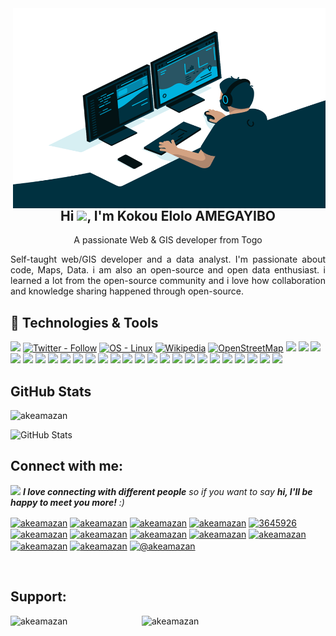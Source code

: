   <img align="right" alt="GIF" src="https://github.com/AKEAmazan/akeamazan/blob/main/code.gif?raw=true" width="500" height="320" />

<h2 align="center">Hi <img src="https://raw.githubusercontent.com/MartinHeinz/MartinHeinz/master/wave.gif" width="30px">, I'm Kokou Elolo AMEGAYIBO</h2>
<p align="center">A passionate Web & GIS developer from Togo</p>
<p align="justify"> Self-taught web/GIS developer and a data analyst. I'm passionate about code, Maps, Data. i am also an open-source and open data enthusiast. i learned a lot from the open-source community and i love how collaboration and knowledge sharing happened through open-source.</p>


## 🔧 Technologies & Tools
![](https://visitor-badge.glitch.me/badge?page_id=akeamazan?style=flat&logo=twitter&logoColor=white&color=2bbc8a)
[![Twitter - Follow](https://img.shields.io/twitter/follow/akeamazan?style=flat&logo=twitter&logoColor=white&color=2bbc8a)](https://www.twitter.com/akeamazan "Go to my twitter page")
[![OS - Linux](https://img.shields.io/badge/OS-Linux-informational?logo=linux&logoColor=white&color=2bbc8a)](https://www.linux.org/ "Go to Linux homepage")
[![Wikipedia](https://img.shields.io/badge/.-Wikipedia-informational?logo=Wikipedia&logoColor=white&color=2bbc8a)](https://www.wikipedia.org/ "Go to Wikipedia homepage")
[![OpenStreetMap](https://img.shields.io/badge/OSM-OpenStreetMap-informational?logo=Openstreetmap&logoColor=white&color=2bbc8a)](https://www.Openstreetmap.org/ "Go to Wikipedia OpenStreetMap")
![](https://img.shields.io/badge/Code-Github-informational?style=flat&logo=github&logoColor=white&color=2bbc8a)
![](https://img.shields.io/badge/Code-Gitlab-informational?style=flat&logo=gitlab&logoColor=white&color=2bbc8a)
![](https://img.shields.io/badge/Code-Python-informational?style=flat&logo=python&logoColor=white&color=2bbc8a)
![](https://img.shields.io/badge/Code-Pandas-informational?style=flat&logo=pandas&logoColor=white&color=2bbc8a)
![](https://img.shields.io/badge/Code-Html-informational?style=flat&logo=html5&logoColor=white&color=2bbc8a)
![](https://img.shields.io/badge/Code-CSS-informational?style=flat&logo=css3&logoColor=white&color=2bbc8a)
![](https://img.shields.io/badge/Code-Javascript-informational?style=flat&logo=javascript&logoColor=white&color=2bbc8a)
![](https://img.shields.io/badge/Code-php-informational?style=flat&logo=php&logoColor=white&color=2bbc8a)
![](https://img.shields.io/badge/Code-nodejs-informational?style=flat&logo=node.js&logoColor=white&color=2bbc8a)
![](https://img.shields.io/badge/Shell-Bash-informational?style=flat&logo=gnu-bash&logoColor=white&color=2bbc8a)
![](https://img.shields.io/badge/Tools-PostgreSQL-informational?style=flat&logo=postgresql&logoColor=white&color=2bbc8a)
![](https://img.shields.io/badge/Tools-MySQL-informational?style=flat&logo=mysql&logoColor=white&color=2bbc8a)
![](https://img.shields.io/badge/Tools-MongoDB-informational?style=flat&logo=mongodb&logoColor=white&color=2bbc8a)
![](https://img.shields.io/badge/Tools-Oracle-informational?style=flat&logo=oracle&logoColor=white&color=2bbc8a)
![](https://img.shields.io/badge/Tools-Docker-informational?style=flat&logo=docker&logoColor=white&color=2bbc8a)
![](https://img.shields.io/badge/Tools-Kubernetes-informational?style=flat&logo=kubernetes&logoColor=white&color=2bbc8a)
![](https://img.shields.io/badge/Cloud-Digital_Ocean-informational?style=flat&logo=digitalocean&logoColor=white&color=2bbc8a)
![](https://img.shields.io/badge/Code-Wordpress-informational?style=flat&logo=wordpress&logoColor=white&color=2bbc8a)
![](https://img.shields.io/badge/Tools-QGIS-informational?style=flat&logo=qgis&logoColor=white&color=2bbc8a)
![](https://img.shields.io/badge/Tools-OSGeo-informational?style=flat&logo=Osgeo&logoColor=white&color=2bbc8a)
![](https://img.shields.io/badge/Tools-Leafletjs-informational?style=flat&logo=leaflet&logoColor=white&color=2bbc8a)
![](https://img.shields.io/badge/Tools-chartjs-informational?style=flat&logo=chart.js&logoColor=white&color=2bbc8a)
![](https://img.shields.io/badge/Tools-d3js-informational?style=flat&logo=d3.js&logoColor=white&color=2bbc8a)
![](https://img.shields.io/badge/Tools-git-informational?style=flat&logo=git&logoColor=white&color=2bbc8a)
![](https://img.shields.io/badge/Tools-arduino-informational?style=flat&logo=arduino&logoColor=white&color=2bbc8a)

<h2>GitHub Stats</h2>
<p align="left"><img src="https://github-readme-stats.vercel.app/api/top-langs?username=akeamazan&show_icons=true&locale=en&layout=compact" alt="akeamazan" /></p>
<p align="left"><img src="https://github-readme-stats.vercel.app/api?username=akeamazan&amp;show_icons=true" alt="GitHub Stats"></p>

<h2 align="left">Connect with me:</h2>
<p><img src="https://media.giphy.com/media/LnQjpWaON8nhr21vNW/giphy.gif" width="60"> <em><b>I love connecting with different people</b> so if you want to say <b>hi, I'll be happy to meet you more!</b> :)</em> </p>
<p align="">
<a href="https://codepen.io/akeamazan" target="blank"><img align="center" src="https://raw.githubusercontent.com/rahuldkjain/github-profile-readme-generator/master/src/images/icons/Social/codepen.svg" alt="akeamazan" height="30" width="40" /></a>
<a href="https://dev.to/akeamazan" target="blank"><img align="center" src="https://raw.githubusercontent.com/rahuldkjain/github-profile-readme-generator/master/src/images/icons/Social/devto.svg" alt="akeamazan" height="30" width="40" /></a>
<a href="https://twitter.com/akeamazan" target="blank"><img align="center" src="https://raw.githubusercontent.com/rahuldkjain/github-profile-readme-generator/master/src/images/icons/Social/twitter.svg" alt="akeamazan" height="30" width="40" /></a>
<a href="https://linkedin.com/in/akeamazan" target="blank"><img align="center" src="https://raw.githubusercontent.com/rahuldkjain/github-profile-readme-generator/master/src/images/icons/Social/linked-in-alt.svg" alt="akeamazan" height="30" width="40" /></a>
<a href="https://stackoverflow.com/users/3645926" target="blank"><img align="center" src="https://raw.githubusercontent.com/rahuldkjain/github-profile-readme-generator/master/src/images/icons/Social/stack-overflow.svg" alt="3645926" height="30" width="40" /></a>
<a href="https://codesandbox.com/akeamazan" target="blank"><img align="center" src="https://raw.githubusercontent.com/rahuldkjain/github-profile-readme-generator/master/src/images/icons/Social/codesandbox.svg" alt="akeamazan" height="30" width="40" /></a>
<a href="https://kaggle.com/akeamazan" target="blank"><img align="center" src="https://raw.githubusercontent.com/rahuldkjain/github-profile-readme-generator/master/src/images/icons/Social/kaggle.svg" alt="akeamazan" height="30" width="40" /></a>
<a href="https://fb.com/akeamazan" target="blank"><img align="center" src="https://raw.githubusercontent.com/rahuldkjain/github-profile-readme-generator/master/src/images/icons/Social/facebook.svg" alt="akeamazan" height="30" width="40" /></a>
<a href="https://instagram.com/akeamazan" target="blank"><img align="center" src="https://raw.githubusercontent.com/rahuldkjain/github-profile-readme-generator/master/src/images/icons/Social/instagram.svg" alt="akeamazan" height="30" width="40" /></a>
<a href="https://dribbble.com/akeamazan" target="blank"><img align="center" src="https://raw.githubusercontent.com/rahuldkjain/github-profile-readme-generator/master/src/images/icons/Social/dribbble.svg" alt="akeamazan" height="30" width="40" /></a>
<a href="https://www.behance.net/akeamazan" target="blank"><img align="center" src="https://raw.githubusercontent.com/rahuldkjain/github-profile-readme-generator/master/src/images/icons/Social/behance.svg" alt="akeamazan" height="30" width="40" /></a>
<a href="https://hashnode.com/akeamazan" target="blank"><img align="center" src="https://raw.githubusercontent.com/rahuldkjain/github-profile-readme-generator/master/src/images/icons/Social/hashnode.svg" alt="akeamazan" height="30" width="40" /></a>
<a href="https://medium.com/@akeamazan" target="blank"><img align="center" src="https://raw.githubusercontent.com/rahuldkjain/github-profile-readme-generator/master/src/images/icons/Social/medium.svg" alt="@akeamazan" height="30" width="40" /></a>
</p> <br>

<h2 align="left">Support:</h2>
<p><a href="https://www.buymeacoffee.com/akeamazan"> <img align="left" src="https://cdn.buymeacoffee.com/buttons/v2/default-yellow.png" height="50" width="210" alt="akeamazan" /></a><a href="https://ko-fi.com/akeamazan"> <img align="left" src="https://cdn.ko-fi.com/cdn/kofi3.png?v=3" height="50" width="210" alt="akeamazan" /></a></p><br><br>


